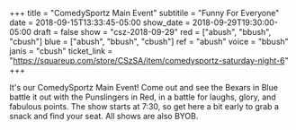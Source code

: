 +++
title = "ComedySportz Main Event"
subtitile = "Funny For Everyone"
date = 2018-09-15T13:33:45-05:00
show_date = 2018-09-29T19:30:00-05:00
draft = false
show = "csz-2018-09-29"
red = ["abush", "bbush", "cbush"]
blue = ["abush", "bbush", "cbush"]
ref = "abush"
voice = "bbush"
janis = "cbush"
ticket_link = "https://squareup.com/store/CSzSA/item/comedysportz-saturday-night-6"
+++

It's our ComedySportz Main Event! Come out and see the Bexars in Blue battle it out with the Punslingers in Red, in a battle for laughs, glory, and fabulous points. The show starts at 7:30, so get here a bit early to grab a snack and find your seat. All shows are also BYOB.
